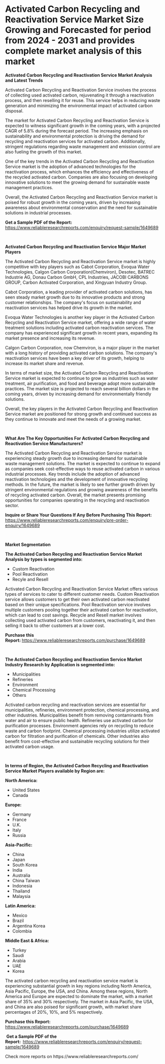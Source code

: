 <p><h1>Activated Carbon Recycling and Reactivation Service Market Size Growing and Forecasted for period from 2024 - 2031 and provides complete market analysis of this market</h1></p><p><strong>Activated Carbon Recycling and Reactivation Service Market Analysis and Latest Trends</strong></p>
<p><p>Activated Carbon Recycling and Reactivation Service involves the process of collecting used activated carbon, rejuvenating it through a reactivation process, and then reselling it for reuse. This service helps in reducing waste generation and minimizing the environmental impact of activated carbon disposal.</p><p>The market for Activated Carbon Recycling and Reactivation Service is expected to witness significant growth in the coming years, with a projected CAGR of 5.8% during the forecast period. The increasing emphasis on sustainability and environmental protection is driving the demand for recycling and reactivation services for activated carbon. Additionally, stringent regulations regarding waste management and emission control are also fueling the growth of this market.</p><p>One of the key trends in the Activated Carbon Recycling and Reactivation Service market is the adoption of advanced technologies for the reactivation process, which enhances the efficiency and effectiveness of the recycled activated carbon. Companies are also focusing on developing innovative solutions to meet the growing demand for sustainable waste management practices.</p><p>Overall, the Activated Carbon Recycling and Reactivation Service market is poised for robust growth in the coming years, driven by increasing awareness about environmental conservation and the need for sustainable solutions in industrial processes.</p></p>
<p><strong>Get a Sample PDF of the Report:&nbsp;</strong> <a href="https://www.reliableresearchreports.com/enquiry/request-sample/1649689">https://www.reliableresearchreports.com/enquiry/request-sample/1649689</a></p>
<p>&nbsp;</p>
<p><strong>Activated Carbon Recycling and Reactivation Service Major Market Players</strong></p>
<p><p>The Activated Carbon Recycling and Reactivation Service market is highly competitive with key players such as Cabot Corporation, Evoqua Water Technologies, Calgon Carbon Corporation(Chemviron), Desotec, BATREC Industrie AG, Donau Carbon GmbH, CPL Industries, JACOBI CARBONS GROUP, Carbon Activated Corporation, and Xingyuan Industry Group. </p><p>Cabot Corporation, a leading provider of activated carbon solutions, has seen steady market growth due to its innovative products and strong customer relationships. The company's focus on sustainability and reactivation services has helped drive its growth in the market.</p><p>Evoqua Water Technologies is another key player in the Activated Carbon Recycling and Reactivation Service market, offering a wide range of water treatment solutions including activated carbon reactivation services. The company has experienced significant growth in recent years, expanding its market presence and increasing its revenue.</p><p>Calgon Carbon Corporation, now Chemviron, is a major player in the market with a long history of providing activated carbon solutions. The company's reactivation services have been a key driver of its growth, helping to increase its market share and revenue.</p><p>In terms of market size, the Activated Carbon Recycling and Reactivation Service market is expected to continue to grow as industries such as water treatment, air purification, and food and beverage adopt more sustainable practices. The market size is projected to reach several billion dollars in the coming years, driven by increasing demand for environmentally friendly solutions.</p><p>Overall, the key players in the Activated Carbon Recycling and Reactivation Service market are positioned for strong growth and continued success as they continue to innovate and meet the needs of a growing market.</p></p>
<p>&nbsp;</p>
<p><strong>What Are The Key Opportunities For Activated Carbon Recycling and Reactivation Service Manufacturers?</strong></p>
<p><p>The Activated Carbon Recycling and Reactivation Service market is experiencing steady growth due to increasing demand for sustainable waste management solutions. The market is expected to continue to expand as companies seek cost-effective ways to reuse activated carbon in various industrial processes. Key trends include the adoption of advanced reactivation technologies and the development of innovative recycling methods. In the future, the market is likely to see further growth driven by stringent environmental regulations and growing awareness of the benefits of recycling activated carbon. Overall, the market presents promising opportunities for companies operating in the recycling and reactivation sector.</p></p>
<p><strong>Inquire or Share Your Questions If Any Before Purchasing This Report:</strong> <a href="https://www.reliableresearchreports.com/enquiry/pre-order-enquiry/1649689">https://www.reliableresearchreports.com/enquiry/pre-order-enquiry/1649689</a></p>
<p>&nbsp;</p>
<p><strong>Market Segmentation</strong></p>
<p><strong>The Activated Carbon Recycling and Reactivation Service Market Analysis by types is segmented into:</strong></p>
<p><ul><li>Custom Reactivation</li><li>Pool Reactivation</li><li>Recyle and Resell</li></ul></p>
<p><p>Activated Carbon Recycling and Reactivation Service Market offers various types of services to cater to different customer needs. Custom Reactivation service allows customers to get their own activated carbon reactivated based on their unique specifications. Pool Reactivation service involves multiple customers pooling together their activated carbon for reactivation, which can lead to cost savings. Recycle and Resell market involves collecting used activated carbon from customers, reactivating it, and then selling it back to other customers at a lower cost.</p></p>
<p><strong>Purchase this Report:&nbsp;</strong><a href="https://www.reliableresearchreports.com/purchase/1649689">https://www.reliableresearchreports.com/purchase/1649689</a></p>
<p>&nbsp;</p>
<p><strong>The Activated Carbon Recycling and Reactivation Service Market Industry Research by Application is segmented into:</strong></p>
<p><ul><li>Municipalities</li><li>Refineries</li><li>Environment</li><li>Chemical Processing</li><li>Others</li></ul></p>
<p><p>Activated carbon recycling and reactivation services are essential for municipalities, refineries, environment protection, chemical processing, and other industries. Municipalities benefit from removing contaminants from water and air to ensure public health. Refineries use activated carbon for purification processes. Environment agencies rely on recycling to reduce waste and carbon footprint. Chemical processing industries utilize activated carbon for filtration and purification of chemicals. Other industries also benefit from cost-effective and sustainable recycling solutions for their activated carbon usage.</p></p>
<p>&nbsp;</p>
<p><strong>In terms of Region, the Activated Carbon Recycling and Reactivation Service Market Players available by Region are:</strong></p>
<p>
    <p> <strong> North America: </strong>
        <ul>
            <li>United States</li>
            <li>Canada</li>
        </ul>
        </p> 
    <p> <strong> Europe: </strong>
        <ul>
            <li>Germany</li>
            <li>France</li>
            <li>U.K.</li>
            <li>Italy</li>
            <li>Russia</li>
        </ul>
        </p> 
    <p> <strong> Asia-Pacific: </strong>
        <ul>
            <li>China</li>
            <li>Japan</li>
            <li>South Korea</li>
            <li>India</li>
            <li>Australia</li>
            <li>China Taiwan</li>
            <li>Indonesia</li>
            <li>Thailand</li>
            <li>Malaysia</li>
        </ul>
        </p> 
    <p> <strong> Latin America: </strong>
        <ul>
            <li>Mexico</li>
            <li>Brazil</li>
            <li>Argentina Korea</li>
            <li>Colombia</li>
        </ul>
        </p> 
    <p> <strong> Middle East & Africa: </strong>
        <ul>
            <li>Turkey</li>
            <li>Saudi</li>
            <li>Arabia</li>
            <li>UAE</li>
            <li>Korea</li>
        </ul>
    </p>
    </p>
<p><p>The activated carbon recycling and reactivation service market is experiencing substantial growth in key regions including North America, Asia Pacific, Europe, the USA, and China. Among these regions, North America and Europe are expected to dominate the market, with a market share of 35% and 30% respectively. The market in Asia Pacific, the USA, and China are also poised for significant growth, with market share percentages of 20%, 10%, and 5% respectively.</p></p>
<p><strong>Purchase this Report: </strong><a href="https://www.reliableresearchreports.com/purchase/1649689">https://www.reliableresearchreports.com/purchase/1649689</a></p>
<p>&nbsp;<strong>Get a Sample PDF of the Report:&nbsp;&nbsp;</strong><a href="https://www.reliableresearchreports.com/enquiry/request-sample/1649689">https://www.reliableresearchreports.com/enquiry/request-sample/1649689</a></p>
<p><strong></strong></p>
<p>Check more reports on https://www.reliableresearchreports.com/</p>
